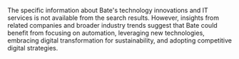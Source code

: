 The specific information about Bate's technology innovations and IT services is not available from the search results. However, insights from related companies and broader industry trends suggest that Bate could benefit from focusing on automation, leveraging new technologies, embracing digital transformation for sustainability, and adopting competitive digital strategies.